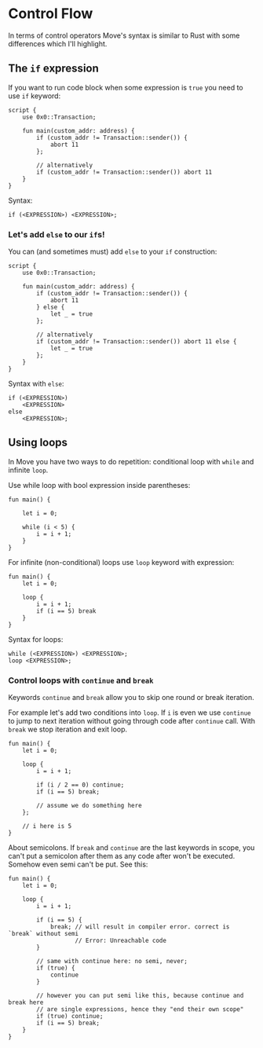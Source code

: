 # Control Flow

In terms of control operators Move's syntax is similar to Rust with some differences which I'll highlight.

## The `if` expression

If you want to run code block when some expression is `true` you need to use `if` keyword:

```Move
script {
    use 0x0::Transaction;

    fun main(custom_addr: address) {
        if (custom_addr != Transaction::sender()) {
            abort 11
        };

        // alternatively
        if (custom_addr != Transaction::sender()) abort 11
    }
}
```

Syntax:

```Move
if (<EXPRESSION>) <EXPRESSION>;
```

### Let's add `else` to our `if`s!

You can (and sometimes must) add `else` to your `if` construction:
```Move
script {
    use 0x0::Transaction;

    fun main(custom_addr: address) {
        if (custom_addr != Transaction::sender()) {
            abort 11
        } else {
            let _ = true
        };

        // alternatively
        if (custom_addr != Transaction::sender()) abort 11 else {
            let _ = true
        };
    }
}
```

Syntax with `else`:
```Move
if (<EXPRESSION>)
    <EXPRESSION>
else
    <EXPRESSION>;
```

## Using loops

In Move you have two ways to do repetition: conditional loop with `while` and infinite `loop`.

Use while loop with bool expression inside parentheses:

```Move
fun main() {

    let i = 0;

    while (i < 5) {
        i = i + 1;
    }
}
```

For infinite (non-conditional) loops use `loop` keyword with expression:

```Move
fun main() {
    let i = 0;

    loop {
        i = i + 1;
        if (i == 5) break
    }
}
```

Syntax for loops:
```Move
while (<EXPRESSION>) <EXPRESSION>;
loop <EXPRESSION>;
```

### Control loops with `continue` and `break`

Keywords `continue` and `break` allow you to skip one round or break iteration.

For example let's add two conditions into `loop`. If `i` is even we use `continue` to jump to next iteration without going through code after `continue` call.
With `break` we stop iteration and exit loop.
```Move
fun main() {
    let i = 0;

    loop {
        i = i + 1;

        if (i / 2 == 0) continue;
        if (i == 5) break;

        // assume we do something here
    };

    // i here is 5
}
```

About semicolons. If `break` and `continue` are the last keywords in scope, you can't put a semicolon after them as any code after won't be executed. Somehow even semi can't be put. See this:
```Move
fun main() {
    let i = 0;

    loop {
        i = i + 1;

        if (i == 5) {
            break; // will result in compiler error. correct is `break` without semi
                   // Error: Unreachable code
        }

        // same with continue here: no semi, never;
        if (true) {
            continue
        }

        // however you can put semi like this, because continue and break here
        // are single expressions, hence they "end their own scope"
        if (true) continue;
        if (i == 5) break;
    }
}
```
